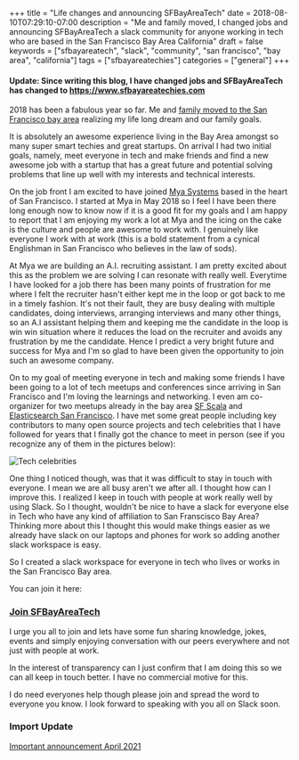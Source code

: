 +++
title = "Life changes and announcing SFBayAreaTech"
date = 2018-08-10T07:29:10-07:00
description = "Me and family moved, I changed jobs and announcing SFBayAreaTech a slack community for anyone working in tech who are based in the San Francisco Bay Area California"
draft = false
keywords = ["sfbayareatech", "slack", "community", "san francisco", "bay area", "california"]
tags = ["sfbayareatechies"]
categories = ["general"]
+++

#### Update: Since writing this blog, I have changed jobs and SFBayAreaTech has changed to <https://www.sfbayareatechies.com> ####

2018 has been a fabulous year so far. Me and [family moved to the San Francisco bay area](https://www.rahmanian.xyz/post/goodbye-virginia-and-hello-san-fransisco-bay-area/) realizing my life long dream and our family goals. 

It is absolutely an awesome experience living in the Bay Area amongst so many super smart techies and great startups. On arrival I had two initial goals, namely, meet everyone in tech and make friends and find a new awesome job with a startup that has a great future and potential solving problems that line up well with my interests and technical interests.

On the job front I am excited to have joined [Mya Systems](https://hiremya.com/) based in the heart of San Francisco. I started at Mya in May 2018 so I feel I have been there long enough now to know now if it is a good fit for my goals and I am happy to report that I am enjoying my work a lot at Mya and the icing on the cake is the culture and people are awesome to work with. I genuinely like everyone I work with at work (this is a bold statement from a cynical Englishman in San Francisco who believes in the law of sods).

At Mya we are building an A.I. recruiting assistant. I am pretty excited about this as the problem we are solving I can resonate with really well. Everytime I have looked for a job there has been many points of frustration for me where I felt the recruiter hasn't either kept me in the loop or got back to me in a timely fashion. It's not their fault, they are busy dealing with multiple candidates, doing interviews, arranging interviews and many other things, so an A.I assistant helping them and keeping me the candidate in the loop is win win situation where it reduces the load on the recruiter and avoids any frustration by me the candidate. Hence I predict a very bright future and success for Mya and I'm so glad to have been given the opportunity to join such an awesome company.

On to my goal of meeting everyone in tech and making some friends I have been going to a lot of tech meetups and conferences since arriving in San Francisco and I'm loving the learnings and networking. I even am co-organizer for two meetups already in the bay area [SF Scala](https://www.meetup.com/SF-Scala/) and [Elasticsearch San Francisco](https://www.meetup.com/Elasticsearch-San-Francisco/). I have met some great people including key contributors to many open source projects and tech celebrities that I have followed for years that I finally got the chance to meet in person (see if you recognize any of them in the pictures below):

![Tech celebrities](/img/Screen-Shot-2018-08-10-08-56-19.png)

One thing I noticed though, was that it was difficult to stay in touch with everyone. I mean we are all busy aren't we after all. I thought how can I improve this. I realized I keep in touch with people at work really well by using Slack. So I thought, wouldn't be nice to have a slack for everyone else in Tech who have any kind of affiliation to San Franscisco Bay Area? Thinking more about this I thought this would make things easier as we already have slack on our laptops and phones for work so adding another slack workspace is easy. 

So I created a slack workspace for everyone in tech who lives or works in the San Francisco Bay area. 

You can join it here:

### [Join SFBayAreaTech](https://www.sfbayareatech.xyz/)

I urge you all to join and lets have some fun sharing knowledge, jokes, events and simply enjoying conversation with our peers everywhere and not just with people at work. 

In the interest of transparency can I just confirm that I am doing this so we can all keep in touch better. I have no commercial motive for this.

I do need everyones help though please join and spread the word to everyone you know. I look forward to speaking with you all on Slack soon.

### Import Update 

[Important announcement April 2021](/post/all-good-things-come-to-an-end/)

